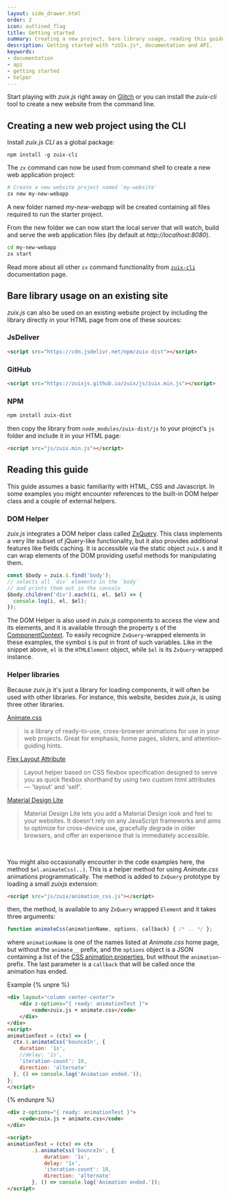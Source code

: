 ```yaml
---
layout: side_drawer.html
order: 2
icon: outlined_flag
title: Getting started
summary: Creating a new project, bare library usage, reading this guide.
description: Getting started with *zUIx.js*, documentation and API.
keywords:
- documentation
- api
- getting started
- helper
---
```


Start playing with *zuix.js* right away on [Glitch](https://zuix-web-starter.glitch.me/) or you can
install the *zuix-cli* tool to create a new website from the command line.

## Creating a new web project using the CLI

Install *zuix.js CLI* as a global package:

```shell
npm install -g zuix-cli
```

The `zx` command can now be used from command shell to create a new web application project:

```bash
# Create a new website project named 'my-website'
zx new my-new-webapp
```

A new folder named *my-new-webapp* will be created containing all files required to run the starter project.

From the new folder we can now start the local server that will watch, build and serve the web application files (by
default at *http://localhost:8080*).  

```bash
cd my-new-webapp
zx start
```

Read more about all other `zx` command functionality from [`zuix-cli`](../cli/) documentation page.

## Bare library usage on an existing site

*zuix.js* can also be used on an existing website project by including the library directly in your HTML page from one
of these sources:

### JsDeliver

```html
<script src="https://cdn.jsdelivr.net/npm/zuix-dist"></script>
```

### GitHub

```html
<script src="https://zuixjs.github.io/zuix/js/zuix.min.js"></script>
```

### NPM

```bash
npm install zuix-dist
```

then copy the library from `node_modules/zuix-dist/js` to your project's `js` folder and include it in your HTML page:

```html
<script src="js/zuix.min.js"></script>
```


## Reading this guide

This guide assumes a basic familiarity with HTML, CSS and Javascript. In some examples you might encounter references to
the built-in DOM helper class and a couple of external helpers.

### DOM Helper

*zuix.js* integrates a DOM helper class called [ZxQuery](../api/helpers/ZxQuery/). This class implements a very lite subset
of jQuery-like functionality, but it also provides additional features like fields caching. It is accessible via the static
object `zuix.$` and it can wrap elements of the DOM providing useful methods for manipulating them.

```js
const $body = zuix.$.find('body');
// selects all `div` elements in the `body`
// and prints them out in the console
$body.children('div').each((i, el, $el) => {
  console.log(i, el, $el);
});
```

The DOM Helper is also used in *zuix.js* components to access the view and its elements, and it is available through the
property `$` of the [ComponentContext](../api/zuix/ComponentContext/). To easily recognize `ZxQuery`-wrapped elements
in these examples, the symbol `$` is put in front of such variables. Like in the snippet above, `el` is the `HTMLElement`
object, while `$el` is its `ZxQuery`-wrapped instance.


### Helper libraries

Because *zuix.js* it's just a library for loading components, it will often be used with other libraries. For instance,
this website, besides *zuix.js*, is using three other libraries.


[Animate.css](https://animate.style)

<blockquote>
is a library of ready-to-use, cross-browser animations for use in your web projects. Great for emphasis, home pages,
sliders, and attention-guiding hints.
</blockquote>


[Flex Layout Attribute](https://progressivered.com/fla/)

<blockquote>
Layout helper based on CSS flexbox specification designed to serve you as quick flexbox shorthand by using two custom
html attributes — 'layout' and 'self'.
</blockquote>


[Material Design Lite](https://getmdl.io/index.html)

<blockquote>
Material Design Lite lets you add a Material Design look and feel to your websites. It doesn't rely on any JavaScript
frameworks and aims to optimize for cross-device use, gracefully degrade in older browsers, and offer an experience
that is immediately accessible.
</blockquote>

&nbsp;

You might also occasionally encounter in the code examples here, the method `$el.animateCss(..)`. This is a helper method
for using *Animate.css* animations programmatically. The method is added to `ZxQuery` prototype by loading a small *zuixjs*
extension:

```html
<script src="js/zuix/animation_css.js"></script>
```

then, the method, is available to any `ZxQuery` wrapped `Element` and it takes three arguments:

```js
function animateCss(animationName, options, callback) { /* .. */ };
```

where `animationName` is one of the names listed at *Animate.css* home page, but without the `animate__` prefix, and the
`options` object is a JSON containing a list of the [CSS animation properties](https://www.w3schools.com/cssref/css3_pr_animation.asp),
but without the `animation-` prefix. The last parameter is a `callback` that will be called once the animation has ended.

<label class="mdl-color-text--primary">Example</label>
{% unpre %}
```html
<div layout="column center-center">
    <div z-options="{ ready: animationTest }">
        <code>zuix.js + animate.css</code>
    </div>
</div>
<script>
animationTest = (ctx) => {
  ctx.$.animateCss('bounceIn', {
    duration: '1s',
    //delay: '1s',
    'iteration-count': 10,
    direction: 'alternate'
  }, () => console.log('Animation ended.'));
};
</script>
```
{% endunpre %}

```html
<div z-options="{ ready: animationTest }">
    <code>zuix.js + animate.css</code>
</div>

<script>
animationTest = (ctx) => ctx
        .$.animateCss('bounceIn', {
            duration: '1s',
            delay: '1s',
            'iteration-count': 10,
            direction: 'alternate'
        }, () => console.log('Animation ended.'));
</script>
```
